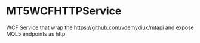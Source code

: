 # MT5WCFHTTPService
WCF Service that wrap the https://github.com/vdemydiuk/mtapi and expose MQL5 endpoints as http

